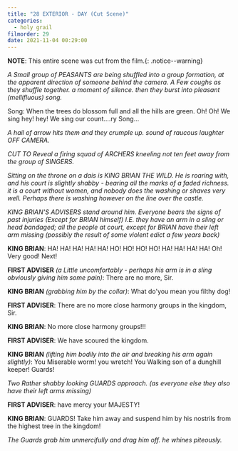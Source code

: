 ```yaml
---
title: "28 EXTERIOR - DAY (Cut Scene)"
categories:
  - holy grail
filmorder: 29
date: 2021-11-04 00:29:00
---
```


<span>**NOTE**: This entire scene was cut from the film.</span>{: .notice--warning}

_A Small group of PEASANTS are being shuffled into a group formation, at the apparent direction of someone behind the camera. A Few coughs as they shuffle together. a moment of silence. then they burst into pleasant (mellifluous) song._

Song: When the trees do blossom full and all the hills are green. Oh! Oh! We sing hey! hey! We sing our count....ry Song...

_A hail of arrow hits them and they crumple up. sound of raucous laughter OFF CAMERA._

_CUT TO Reveal a firing squad of ARCHERS kneeling not ten feet away from the group of SINGERS._

_Sitting on the throne on a dais is KING BRIAN THE WILD. He is roaring with, and his court is slightly shabby - bearing all the marks of a faded richness. it is a court without women, and nobody does the washing or shaves very well. Perhaps there is washing however on the line over the castle._

_KING BRIAN'S ADVISERS stand around him. Everyone bears the signs of past injuries (Except for BRIAN himself) I.E. they have an arm in a sling or head bandaged; all the people at court, except for BRIAN have their left arm missing (possibly the result of some violent edict a few years back)_

**KING BRIAN**: HA! HA! HA! HA! HA! HO! HO! HO! HO! HA! HA! HA! HA! Oh! Very good! Next!

**FIRST ADVISER** _(a Little uncomfortably - perhaps his arm is in a sling obviously giving him some pain)_: There are no more, Sir.

**KING BRIAN** _(grabbing him by the collar)_: What do'you mean you filthy dog!

**FIRST ADVISER**: There are no more close harmony groups in the kingdom, Sir.

**KING BRIAN**: No more close harmony groups!!!

**FIRST ADVISER**: We have scoured the kingdom.

**KING BRIAN** _(lifting him bodily into the air and breaking his arm again slightly)_: You Miserable worm! you wretch! You Walking son of a dunghill keeper! Guards!

_Two Rather shabby looking GUARDS approach. (as everyone else they also have their left arms missing)_

**FIRST ADVISER**: have mercy your MAJESTY!

**KING BRIAN**: GUARDS! Take him away and suspend him by his nostrils from the highest tree in the kingdom!

_The Guards grab him unmercifully and drag him off. he whines piteously._